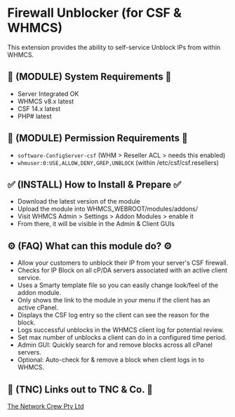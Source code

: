 # Firewall Unblocker (for CSF & WHMCS)

This extension provides the ability to self-service Unblock IPs from within WHMCS.

## 🎯 (MODULE) System Requirements 🎯

- Server Integrated OK
- WHMCS v8.x latest
- CSF 14.x latest
- PHP# latest

## 🐛 (MODULE) Permission Requirements 🐛

- `software-ConfigServer-csf` (WHM > Reseller ACL > needs this enabled)
- `whmuser:0:USE,ALLOW,DENY,GREP,UNBLOCK` (within /etc/csf/csf.resellers)

## ✅ (INSTALL) How to Install & Prepare ✅

- Download the latest version of the module
- Upload the module into WHMCS_WEBROOT/modules/addons/
- Visit WHMCS Admin > Settings > Addon Modules > enable it
- From there, it will be visible in the Admin & Client GUIs

## ⚙️ (FAQ) What can this module do? ⚙️

- Allow your customers to unblock their IP from your server's CSF firewall.
- Checks for IP Block on all cP/DA servers associated with an active client service.
- Uses a Smarty template file so you can easily change look/feel of the addon module.
- Only shows the link to the module in your menu if the client has an active cPanel.
- Displays the CSF log entry so the client can see the reason for the block.
- Logs successful unblocks in the WHMCS client log for potential review.
- Set max number of unblocks a client can do in a configured time period.
- Admin GUI: Quickly search for and remove blocks across all cPanel servers.
- Optional: Auto-check for & remove a block when client logs in to WHMCS.

## 🏢 (TNC) Links out to TNC & Co. 🏢

[The Network Crew Pty Ltd](https://tnc.works)
